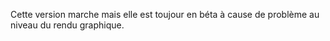 Cette version marche mais  elle est toujour en béta à cause de problème au niveau du rendu graphique.
